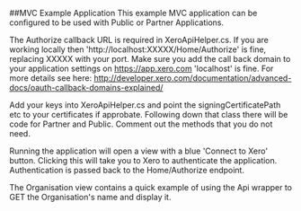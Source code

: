 ﻿##MVC Example Application
This example MVC application can be configured to be used with Public or Partner Applications.
 
The Authorize callback URL is required in XeroApiHelper.cs. If you are working locally then 'http://localhost:XXXXX/Home/Authorize' is fine, replacing XXXXX with your port. Make sure you add the call back domain to your application settings on https://app.xero.com 'localhost' is fine. For more details see here: http://developer.xero.com/documentation/advanced-docs/oauth-callback-domains-explained/
 
Add your keys into XeroApiHelper.cs and point the signingCertificatePath etc to your certificates if approbate. Following down that class there will be code for Partner and Public. Comment out the methods that you do not need.
 
Running the application will open a view with a blue 'Connect to Xero' button. Clicking this will take you to Xero to authenticate the application. Authentication is passed back to the Home/Authorize endpoint. 
 
The Organisation view contains a quick example of using the Api wrapper to GET the Organisation's name and display it.